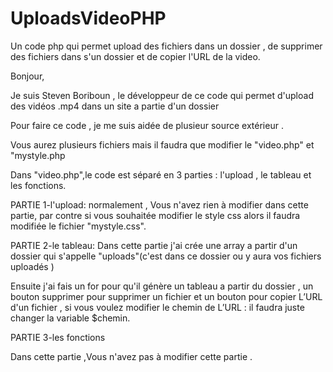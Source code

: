 # UploadsVideoPHP
Un code php qui permet upload des fichiers dans un dossier , de supprimer des fichiers dans s'un dossier et de copier l'URL de la video. 

Bonjour,

Je suis Steven Boriboun , le développeur de ce code qui permet d'upload des vidéos .mp4 dans un site a partie d'un dossier

Pour faire ce code , je me suis aidée de plusieur source extérieur .

Vous aurez plusieurs fichiers mais il faudra que modifier le "video.php" et "mystyle.php

Dans "video.php",le code est séparé en 3 parties : l'upload , le tableau et les fonctions.

PARTIE 1-l'upload: normalement , Vous n'avez rien à modifier dans cette partie, par contre si vous souhaitée modifier le style css alors il faudra modifiée le fichier "mystyle.css".


PARTIE 2-le tableau: Dans cette partie j'ai crée une array a partir d'un dossier qui s'appelle "uploads"(c'est dans ce dossier ou y aura vos fichiers uploadés )

Ensuite j'ai fais un for pour qu'il génère un tableau a partir du dossier , un bouton supprimer pour supprimer un fichier et un bouton pour copier L’URL d'un fichier , si vous voulez modifier le chemin de L’URL : il faudra juste changer la variable $chemin.


PARTIE 3-les fonctions

Dans cette partie ,Vous n'avez pas à modifier cette partie .
